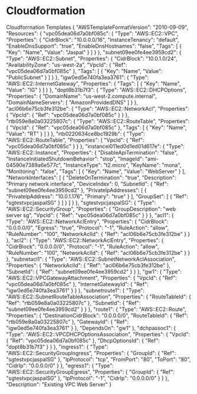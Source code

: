 # Cloudformation
Cloudforrnation Templates
{
  "AWSTemplateFormatVersion": "2010-09-09",
  "Resources": {
    "vpc05dea06d7a0bf085c": {
      "Type": "AWS::EC2::VPC",
      "Properties": {
        "CidrBlock": "10.0.0.0/16",
        "InstanceTenancy": "default",
        "EnableDnsSupport": "true",
        "EnableDnsHostnames": "false",
        "Tags": [
          {
            "Key": "Name",
            "Value": "Jaspal"
          }
        ]
      }
    },
    "subnet09ee0fe4ee3959cd2": {
      "Type": "AWS::EC2::Subnet",
      "Properties": {
        "CidrBlock": "10.0.1.0/24",
        "AvailabilityZone": "us-west-2a",
        "VpcId": {
          "Ref": "vpc05dea06d7a0bf085c"
        },
        "Tags": [
          {
            "Key": "Name",
            "Value": "PublicSubnet"
          }
        ]
      }
    },
    "igw0ed5e740fa3ea3761": {
      "Type": "AWS::EC2::InternetGateway",
      "Properties": {
        "Tags": [
          {
            "Key": "Name",
            "Value": "IG"
          }
        ]
      }
    },
    "dopt8b31b7f3": {
      "Type": "AWS::EC2::DHCPOptions",
      "Properties": {
        "DomainName": "us-west-2.compute.internal",
        "DomainNameServers": [
          "AmazonProvidedDNS"
        ]
      }
    },
    "acl06b6e75cb3fe312be": {
      "Type": "AWS::EC2::NetworkAcl",
      "Properties": {
        "VpcId": {
          "Ref": "vpc05dea06d7a0bf085c"
        }
      }
    },
    "rtb059e8a0a03225807c": {
      "Type": "AWS::EC2::RouteTable",
      "Properties": {
        "VpcId": {
          "Ref": "vpc05dea06d7a0bf085c"
        },
        "Tags": [
          {
            "Key": "Name",
            "Value": "RT"
          }
        ]
      }
    },
    "rtb0220634ce8bc1929b": {
      "Type": "AWS::EC2::RouteTable",
      "Properties": {
        "VpcId": {
          "Ref": "vpc05dea06d7a0bf085c"
        }
      }
    },
    "instancei011ed0d1ed01d617e": {
      "Type": "AWS::EC2::Instance",
      "Properties": {
        "DisableApiTermination": "false",
        "InstanceInitiatedShutdownBehavior": "stop",
        "ImageId": "ami-04590e7389a6e577c",
        "InstanceType": "t2.micro",
        "KeyName": "mona",
        "Monitoring": "false",
        "Tags": [
          {
            "Key": "Name",
            "Value": "WebServer"
          }
        ],
        "NetworkInterfaces": [
          {
            "DeleteOnTermination": "true",
            "Description": "Primary network interface",
            "DeviceIndex": 0,
            "SubnetId": {
              "Ref": "subnet09ee0fe4ee3959cd2"
            },
            "PrivateIpAddresses": [
              {
                "PrivateIpAddress": "10.0.1.176",
                "Primary": "true"
              }
            ],
            "GroupSet": [
              {
                "Ref": "sgtestvpcjaspalSG"
              }
            ]
          }
        ]
      }
    },
    "sgtestvpcjaspalSG": {
      "Type": "AWS::EC2::SecurityGroup",
      "Properties": {
        "GroupDescription": "web server sg",
        "VpcId": {
          "Ref": "vpc05dea06d7a0bf085c"
        }
      }
    },
    "acl1": {
      "Type": "AWS::EC2::NetworkAclEntry",
      "Properties": {
        "CidrBlock": "0.0.0.0/0",
        "Egress": "true",
        "Protocol": "-1",
        "RuleAction": "allow",
        "RuleNumber": "100",
        "NetworkAclId": {
          "Ref": "acl06b6e75cb3fe312be"
        }
      }
    },
    "acl2": {
      "Type": "AWS::EC2::NetworkAclEntry",
      "Properties": {
        "CidrBlock": "0.0.0.0/0",
        "Protocol": "-1",
        "RuleAction": "allow",
        "RuleNumber": "100",
        "NetworkAclId": {
          "Ref": "acl06b6e75cb3fe312be"
        }
      }
    },
    "subnetacl1": {
      "Type": "AWS::EC2::SubnetNetworkAclAssociation",
      "Properties": {
        "NetworkAclId": {
          "Ref": "acl06b6e75cb3fe312be"
        },
        "SubnetId": {
          "Ref": "subnet09ee0fe4ee3959cd2"
        }
      }
    },
    "gw1": {
      "Type": "AWS::EC2::VPCGatewayAttachment",
      "Properties": {
        "VpcId": {
          "Ref": "vpc05dea06d7a0bf085c"
        },
        "InternetGatewayId": {
          "Ref": "igw0ed5e740fa3ea3761"
        }
      }
    },
    "subnetroute1": {
      "Type": "AWS::EC2::SubnetRouteTableAssociation",
      "Properties": {
        "RouteTableId": {
          "Ref": "rtb059e8a0a03225807c"
        },
        "SubnetId": {
          "Ref": "subnet09ee0fe4ee3959cd2"
        }
      }
    },
    "route1": {
      "Type": "AWS::EC2::Route",
      "Properties": {
        "DestinationCidrBlock": "0.0.0.0/0",
        "RouteTableId": {
          "Ref": "rtb059e8a0a03225807c"
        },
        "GatewayId": {
          "Ref": "igw0ed5e740fa3ea3761"
        }
      },
      "DependsOn": "gw1"
    },
    "dchpassoc1": {
      "Type": "AWS::EC2::VPCDHCPOptionsAssociation",
      "Properties": {
        "VpcId": {
          "Ref": "vpc05dea06d7a0bf085c"
        },
        "DhcpOptionsId": {
          "Ref": "dopt8b31b7f3"
        }
      }
    },
    "ingress1": {
      "Type": "AWS::EC2::SecurityGroupIngress",
      "Properties": {
        "GroupId": {
          "Ref": "sgtestvpcjaspalSG"
        },
        "IpProtocol": "tcp",
        "FromPort": "80",
        "ToPort": "80",
        "CidrIp": "0.0.0.0/0"
      }
    },
    "egress1": {
      "Type": "AWS::EC2::SecurityGroupEgress",
      "Properties": {
        "GroupId": {
          "Ref": "sgtestvpcjaspalSG"
        },
        "IpProtocol": "-1",
        "CidrIp": "0.0.0.0/0"
      }
    }
  },
  "Description": "Existing VPC Web Server"
}
